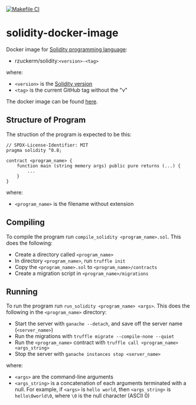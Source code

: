 [![Makefile CI](https://github.com/rzuckerm/solidity-docker-image/actions/workflows/makefile.yml/badge.svg)](https://github.com/rzuckerm/solidity-docker-image/actions/workflows/makefile.yml)

# solidity-docker-image

Docker image for [Solidity programming language](https://docs.soliditylang.org/):

- rzuckerm/solidity:`<version>-<tag>`

where:

- `<version>` is the [Solidity version](SOLIDITY_VERSION)
- `<tag>` is the current GitHub tag without the "v"

The docker image can be found [here](https://hub.docker.com/r/rzuckerm/solidity).

## Structure of Program

The struction of the program is expected to be this:

```solidity
// SPDX-License-Identifier: MIT
pragma solidity ^0.8;

contract <program_name> {
    function main (string memory args) public pure returns (...) {
        ...
    }
}
```

where:

- `<program_name>` is the filename without extension

## Compiling

To compile the program run `compile_solidity <program_name>.sol`. This does the following:

- Create a directory called `<program_name>`
- In directory `<program_name>`, run `truffle init`
- Copy the `<program_name>.sol` to `<program_name>/contracts`
- Create a migration script in `<program_name>/migrations`

## Running

To run the program run `run_solidity <program_name> <args>`. This does the following in
the `<program_name>` directory:

- Start the server with `ganache --detach`, and save off the server name (`<server_name>`)
- Run the migrations with `truffle migrate --compile-none --quiet`
- Run the `<program_name>` contract with `truffle call <program_name> <args_string>`
- Stop the server with `ganache instances stop <server_name>`

where:

- `<args>` are the command-line arguments
- `<args_string>` is a concatenation of each arguments terminated with a null. For example,
  if `<args>` is `hello world`, then `<args_string>` is `hello\0world\0`, where `\0` is the
  null character (ASCII 0)
